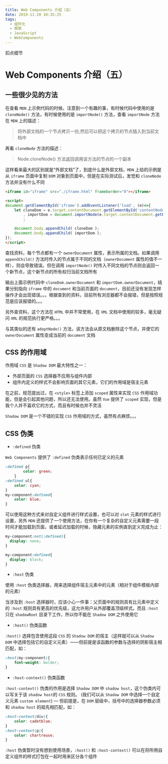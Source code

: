 ```yaml
---
title: Web Components 介绍（五）
date: 2019-11-20 10:35:25
tags:
  - 组件化
  - 框架
  - JavaScript
  - WebComponents
---
```


扣点细节

<!--more-->

# Web Components 介绍（五）

## 一些很少见的方法

在查看 `MDN` 上示例代码的时候，注意到一个有趣的事，有时候代码中使用的是 `cloneNode()` 方法，有时候使用的是 `importNode()` 方法，查看 `importNode` 方法在 `MDN` 上的描述：

> 将外部文档的一个节点拷贝一份,然后可以把这个拷贝的节点插入到当前文档中

再看 `cloneNode` 方法的描述：

> Node.cloneNode() 方法返回调用该方法的节点的一个副本

这样看来最大的区别就是“外部文档”了，到底什么是外部文档，`MDN` 上给的示例是从 `iframe` 页面中复制 `DOM` 对象到页面中，但是在实际测试后，发觉和 `cloneNode` 方法并没有什么不同 

```html
<iframe id="iframe" src="./iframe.html" frameborder="0"></iframe>

<script>
document.getElementById('iframe').addEventListener('load', (e)=>{
	let cloneDom = e.target.contentDocument.getElementById('contentNode').cloneNode( true )
		, importDom = document.importNode(e.target.contentDocument.getElementById('contentNode'), true)
		;       

	document.body.appendChild( cloneDom );
	document.body.appendChild( importDom );
});
</script>
```

查找资料，每个节点都有一个 `ownerDocument` 属性，表示所属的文档。如果调用 `appendChild()` 方法时传入的节点属于不同的文档（`ownerDocument` 属性的值不一样），则会导致错误。但在调用 `importNode()` 时传入不同文档的节点则会返回一个新节点，这个新节点的所有权归当前文档所有

输出上面示例代码中 `cloneDom.ownerDocument` 和 `importDom.ownerDocument`，结果分别指向 `iframe` 中的 `document` 和当前页面的 `document`，目前还没有发现怎样操作才会出现错误。。。根据查到的资料，目前所有浏览器都不会报错，但是按照规范是应该报错的。。。

另外查资料，这个方法在 `HTML` 中并不常使用，在 `XML` 文档中使用的较多，毫无疑问 `XML` 的规范执行更严格。。。

与其类似的还有 `adoptNode()` 方法，该方法会从原文档删除这个节点，并使它的 `ownerDocument` 属性变成当前的 `document` 文档

## CSS 的作用域

作用域 `CSS` 是 `Shadow DOM` 最大特性之一：

* 外部页面的 `CSS` 选择器不应用与组件内部
* 组件内定义的样式不会影响页面的其它元素，它们的作用域是宿主元素

在之前，规范提出过，在 `<style>` 标签上添加 `scoped` 属性来实现 `CSS` 作用域功能，但是会引起其他问题，所以还无法使用。虽然 `Vue` 提供了 `scoped` 实现，但是我个人并不喜欢它的方式，而且有时候也并不灵活

`Shadow DOM` 是一个不错的实现 `CSS` 作用域的方式，虽然有点麻烦。。。

## CSS 伪类

* `:defined` 伪类

`Web Components` 提供了 `:defined` 伪类表示任何已定义的元素

```css
:defined p{
		color: green;
	}
:defined ul{
    color: cyan;
}
my-component:defined{
    color: blue;
}
```

可以使用这种方式来对自定义组件进行样式设置，也可以对 `slot` 元素的样式进行设置，另外 `MDN` 还提供了一个使用方法，在你有一个复杂的自定义元素需要一段时间才能加载到页面，或者延迟加载的时候，隐藏元素的实例直到定义完成为止：

```css
my-component:not(:defined){
  display: none;
}

my-component:defined{
  display: block;
}
```

* `:host` 伪类

使用 `:host` 伪类选择器，用来选择组件宿主元素中的元素（相对于组件模板内部的元素）

当涉及到 `:host` 选择器时，应该小心一件事：父页面中的规则具有比元素中定义的 `:host` 规则具有更高的优先级，这允许用户从外部覆盖顶级样式。而且 `:host` 只在 `shadowRoot` 目录下工作，所以你不能在 `Shadow DOM` 之外使用它

* `:host()` 伪类函数

`:host()` 选择包含使用这段 `CSS` 的 `Shadow DOM` 的宿主（这样就可以从 `Shadow DOM` 中选择包括它的自定义元素）——但前提是该函数的参数与选择的阴影宿主相匹配，如：

```css
:host(my-component){
    font-weight: bolder;
}
```

* `:host-context()` 伪类函数

`:host-context()` 伪类的作用是选择 `Shadow DOM` 中 `shadow host`，这个伪类内可以写关于该 `shadow host`的 `CSS` 规则。 (我们可以从 `Shadow DOM` 中选择一个自定义元素 `custom element`) — 但前提是，在 `DOM` 层级中，括号中的选择器参数必须和 `shadow host` 的祖先相匹配，如：
```css
:host-context(div){
    color: cadetblue;
}
:host-context(p){
    color: chartreuse;
}
```

`:host` 伪类暂时没有想到使用场景，`:host()` 和 `:host-context()` 可以在将所用自定义组件的样式打包在一起时用来区分各个组件
